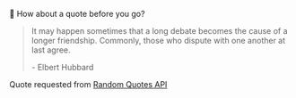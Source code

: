 📣 How about a quote before you go?

> It may happen sometimes that a long debate becomes the cause of a longer friendship. Commonly, those who dispute with one another at last agree.
>
> <p>- Elbert Hubbard</p>

Quote requested from [Random Quotes API](https://github.com/lukePeavey/quotable)
